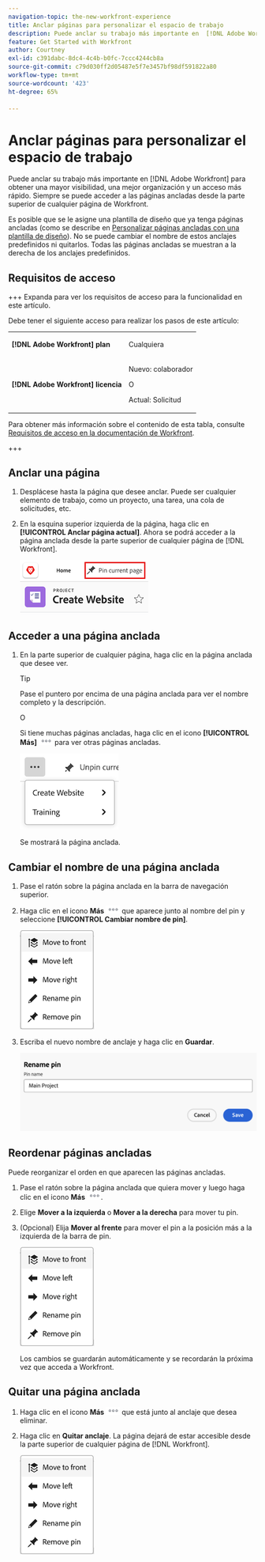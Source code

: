 ```yaml
---
navigation-topic: the-new-workfront-experience
title: Anclar páginas para personalizar el espacio de trabajo
description: Puede anclar su trabajo más importante en  [!DNL Adobe Workfront]  para obtener una mayor visibilidad, una mejor organización y un acceso más rápido. Siempre se puede acceder a las páginas ancladas desde la parte superior de cualquier página de Workfront.
feature: Get Started with Workfront
author: Courtney
exl-id: c391dabc-8dc4-4c4b-b0fc-7ccc4244cb8a
source-git-commit: c79d030ff2d05487e5f7e3457bf98df591822a80
workflow-type: tm+mt
source-wordcount: '423'
ht-degree: 65%

---
```


# Anclar páginas para personalizar el espacio de trabajo

<!-- Audited: 4/2025 -->

Puede anclar su trabajo más importante en [!DNL Adobe Workfront] para obtener una mayor visibilidad, una mejor organización y un acceso más rápido. Siempre se puede acceder a las páginas ancladas desde la parte superior de cualquier página de Workfront.

Es posible que se le asigne una plantilla de diseño que ya tenga páginas ancladas (como se describe en [Personalizar páginas ancladas con una plantilla de diseño](../../administration-and-setup/customize-workfront/use-layout-templates/customize-pinned-pages.md)). No se puede cambiar el nombre de estos anclajes predefinidos ni quitarlos. Todas las páginas ancladas se muestran a la derecha de los anclajes predefinidos.

## Requisitos de acceso

+++ Expanda para ver los requisitos de acceso para la funcionalidad en este artículo.

Debe tener el siguiente acceso para realizar los pasos de este artículo:

<table style="table-layout:auto"> 
 <col> 
 </col> 
 <col> 
 </col> 
 <tbody> 
  <tr> 
   <td role="rowheader"><strong>[!DNL Adobe Workfront] plan</strong></td> 
   <td> <p>Cualquiera</p> </td> 
  </tr> 
  <tr> 
   <td role="rowheader"><strong>[!DNL Adobe Workfront] licencia</strong></td> 
   <td> <p>Nuevo: colaborador</p> 
   <p>O</p>
     <p>Actual: Solicitud</p>
   </td> 
  </tr> 
 </tbody> 
</table>

Para obtener más información sobre el contenido de esta tabla, consulte [Requisitos de acceso en la documentación de Workfront](/help/quicksilver/administration-and-setup/add-users/access-levels-and-object-permissions/access-level-requirements-in-documentation.md).

+++

## Anclar una página

1. Desplácese hasta la página que desee anclar. Puede ser cualquier elemento de trabajo, como un proyecto, una tarea, una cola de solicitudes, etc.

1. En la esquina superior izquierda de la página, haga clic en **[!UICONTROL Anclar página actual]**. Ahora se podrá acceder a la página anclada desde la parte superior de cualquier página de [!DNL Workfront].

   ![Anclar página actual](assets/pin-current-page-button.png)

## Acceder a una página anclada

1. En la parte superior de cualquier página, haga clic en la página anclada que desee ver.

   >[!TIP]
   >
   >Pase el puntero por encima de una página anclada para ver el nombre completo y la descripción.

   O

   Si tiene muchas páginas ancladas, haga clic en el icono **[!UICONTROL Más]** ![Haga clic en el icono Más](assets/more-icon.png) para ver otras páginas ancladas.

   ![Ver páginas ancladas adicionales](assets/display-pinned-pages.png)

   Se mostrará la página anclada.

## Cambiar el nombre de una página anclada

1. Pase el ratón sobre la página anclada en la barra de navegación superior.
1. Haga clic en el icono **Más** ![Más icono](assets/more-icon.png) que aparece junto al nombre del pin y seleccione **[!UICONTROL Cambiar nombre de pin]**.

   ![Rename pin](assets/pin-menu.png)

1. Escriba el nuevo nombre de anclaje y haga clic en **Guardar**.

   ![Click the check mark to rename pin](assets/rename-pin-dialog-box.png)


## Reordenar páginas ancladas

Puede reorganizar el orden en que aparecen las páginas ancladas.

1. Pase el ratón sobre la página anclada que quiera mover y luego haga clic en el icono **Más** ![Icono de más](assets/more-icon.png).
1. Elige **Mover a la izquierda** o **Mover a la derecha** para mover tu pin.
1. (Opcional) Elija **Mover al frente** para mover el pin a la posición más a la izquierda de la barra de pin.

   ![mover anclajes](assets/pin-menu.png)

   Los cambios se guardarán automáticamente y se recordarán la próxima vez que acceda a Workfront.

## Quitar una página anclada

1. Haga clic en el icono **Más** ![](assets/more-icon.png) que está junto al anclaje que desea eliminar.
1. Haga clic en **Quitar anclaje**. La página dejará de estar accesible desde la parte superior de cualquier página de [!DNL Workfront].

   ![Remove pin](assets/pin-menu.png)


